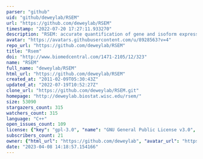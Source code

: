```yaml
---
parser: "github"
uid: "github/deweylab/RSEM"
url: "https://github.com/deweylab/RSEM"
timestamp: "2022-07-20 17:27:11.933270"
description: "RSEM: accurate quantification of gene and isoform expression from RNA-Seq data"
avatar: "https://avatars.githubusercontent.com/u/8928563?v=4"
repo_url: "https://github.com/deweylab/RSEM"
title: "Rsem"
doi: "http://www.biomedcentral.com/1471-2105/12/323"
name: "RSEM"
full_name: "deweylab/RSEM"
html_url: "https://github.com/deweylab/RSEM"
created_at: "2011-02-09T05:30:43Z"
updated_at: "2022-07-19T10:52:27Z"
clone_url: "https://github.com/deweylab/RSEM.git"
homepage: "http://deweylab.biostat.wisc.edu/rsem/"
size: 53090
stargazers_count: 315
watchers_count: 315
language: "C++"
open_issues_count: 109
license: {"key": "gpl-3.0", "name": "GNU General Public License v3.0", "spdx_id": "GPL-3.0", "url": "https://api.github.com/licenses/gpl-3.0", "node_id": "MDc6TGljZW5zZTk="}
subscribers_count: 21
owner: {"html_url": "https://github.com/deweylab", "avatar_url": "https://avatars.githubusercontent.com/u/8928563?v=4", "login": "deweylab", "type": "Organization"}
date: "2023-04-08 14:18:57.154166"
---
```

